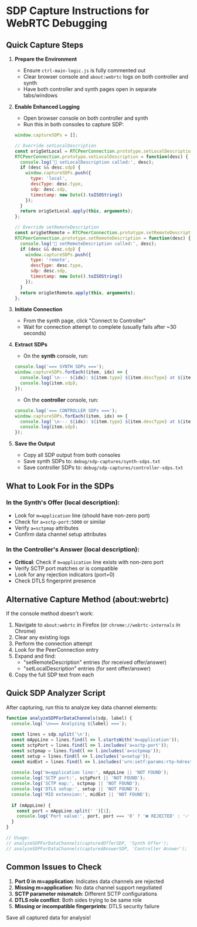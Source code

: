 # SDP Capture Instructions for WebRTC Debugging

## Quick Capture Steps

1. **Prepare the Environment**
   - Ensure `ctrl-main-logic.js` is fully commented out
   - Clear browser console and `about:webrtc` logs on both controller and synth
   - Have both controller and synth pages open in separate tabs/windows

2. **Enable Enhanced Logging**
   - Open browser console on both controller and synth
   - Run this in both consoles to capture SDP:
   ```javascript
   window.captureSDPs = [];
   
   // Override setLocalDescription
   const origSetLocal = RTCPeerConnection.prototype.setLocalDescription;
   RTCPeerConnection.prototype.setLocalDescription = function(desc) {
     console.log('🔵 setLocalDescription called:', desc);
     if (desc && desc.sdp) {
       window.captureSDPs.push({
         type: 'local',
         descType: desc.type,
         sdp: desc.sdp,
         timestamp: new Date().toISOString()
       });
     }
     return origSetLocal.apply(this, arguments);
   };
   
   // Override setRemoteDescription
   const origSetRemote = RTCPeerConnection.prototype.setRemoteDescription;
   RTCPeerConnection.prototype.setRemoteDescription = function(desc) {
     console.log('🔴 setRemoteDescription called:', desc);
     if (desc && desc.sdp) {
       window.captureSDPs.push({
         type: 'remote',
         descType: desc.type,
         sdp: desc.sdp,
         timestamp: new Date().toISOString()
       });
     }
     return origSetRemote.apply(this, arguments);
   };
   ```

3. **Initiate Connection**
   - From the synth page, click "Connect to Controller"
   - Wait for connection attempt to complete (usually fails after ~30 seconds)

4. **Extract SDPs**
   - On the **synth** console, run:
   ```javascript
   console.log('=== SYNTH SDPs ===');
   window.captureSDPs.forEach((item, idx) => {
     console.log(`\n--- ${idx}: ${item.type} ${item.descType} at ${item.timestamp} ---`);
     console.log(item.sdp);
   });
   ```
   
   - On the **controller** console, run:
   ```javascript
   console.log('=== CONTROLLER SDPs ===');
   window.captureSDPs.forEach((item, idx) => {
     console.log(`\n--- ${idx}: ${item.type} ${item.descType} at ${item.timestamp} ---`);
     console.log(item.sdp);
   });
   ```

5. **Save the Output**
   - Copy all SDP output from both consoles
   - Save synth SDPs to: `debug/sdp-captures/synth-sdps.txt`
   - Save controller SDPs to: `debug/sdp-captures/controller-sdps.txt`

## What to Look For in the SDPs

### In the Synth's Offer (local description):
- Look for `m=application` line (should have non-zero port)
- Check for `a=sctp-port:5000` or similar
- Verify `a=sctpmap` attributes
- Confirm data channel setup attributes

### In the Controller's Answer (local description):
- **Critical**: Check if `m=application` line exists with non-zero port
- Verify SCTP port matches or is compatible
- Look for any rejection indicators (port=0)
- Check DTLS fingerprint presence

## Alternative Capture Method (about:webrtc)

If the console method doesn't work:

1. Navigate to `about:webrtc` in Firefox (or `chrome://webrtc-internals` in Chrome)
2. Clear any existing logs
3. Perform the connection attempt
4. Look for the PeerConnection entry
5. Expand and find:
   - "setRemoteDescription" entries (for received offer/answer)
   - "setLocalDescription" entries (for sent offer/answer)
6. Copy the full SDP text from each

## Quick SDP Analyzer Script

After capturing, run this to analyze key data channel elements:

```javascript
function analyzeSDPForDataChannels(sdp, label) {
  console.log(`\n=== Analyzing ${label} ===`);
  
  const lines = sdp.split('\n');
  const mAppLine = lines.find(l => l.startsWith('m=application'));
  const sctpPort = lines.find(l => l.includes('a=sctp-port'));
  const sctpmap = lines.find(l => l.includes('a=sctpmap'));
  const setup = lines.find(l => l.includes('a=setup'));
  const midExt = lines.find(l => l.includes('urn:ietf:params:rtp-hdrext:sdes:mid'));
  
  console.log('m=application line:', mAppLine || 'NOT FOUND');
  console.log('SCTP port:', sctpPort || 'NOT FOUND');
  console.log('SCTP map:', sctpmap || 'NOT FOUND');
  console.log('DTLS setup:', setup || 'NOT FOUND');
  console.log('MID extension:', midExt || 'NOT FOUND');
  
  if (mAppLine) {
    const port = mAppLine.split(' ')[1];
    console.log('Port value:', port, port === '0' ? '❌ REJECTED' : '✅ ACCEPTED');
  }
}

// Usage:
// analyzeSDPForDataChannels(capturedOfferSDP, 'Synth Offer');
// analyzeSDPForDataChannels(capturedAnswerSDP, 'Controller Answer');
```

## Common Issues to Check

1. **Port 0 in m=application**: Indicates data channels are rejected
2. **Missing m=application**: No data channel support negotiated
3. **SCTP parameter mismatch**: Different SCTP configurations
4. **DTLS role conflict**: Both sides trying to be same role
5. **Missing or incompatible fingerprints**: DTLS security failure

Save all captured data for analysis!